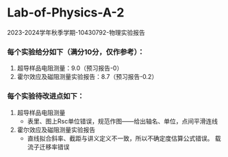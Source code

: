 # Lab-of-Physics-A-2

2023-2024学年秋季学期-10430792-物理实验报告

### **每个实验给分如下（满分10分，仅作参考）：**

1. 超导样品电阻测量：9.0（预习报告-0）
2. 霍尔效应及磁阻测量实验报告：8.7（预习报告-0.2）

### **每个实验待改进点如下：**

1. 超导样品电阻测量
   - 表里、图上Rsc单位错误，规范作图——给出轴名、单位，点间平滑连线
2. 霍尔效应及磁阻测量实验报告
   - 直线拟合斜率、截距与讲义定义不一致，所以不确定度估算公式错误。 载流子迁移率错误